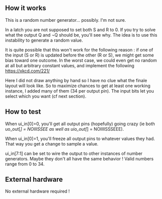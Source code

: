 <!---

This file is used to generate your project datasheet. Please fill in the information below and delete any unused
sections.

You can also include images in this folder and reference them in the markdown. Each image must be less than
512 kb in size, and the combined size of all images must be less than 1 MB.
-->

## How it works

This is a random number generator... possibly. I'm not sure.

In a latch you are not supposed to set both S and R to 0. If you try to solve what the output Q and ¬Q should be, you'll see why. The idea is to use this instability to generate a random value.

It is quite possible that this won't work for the following reason : if one of the input (S or R) is updated before the other (R or S), we might get some bias toward one outcome. In the worst case, we could even get no random at all but arbitrary constant values, and implement the following https://xkcd.com/221/

Here I did not draw anything by hand so I have no clue what the finale layout will look like. So to maximize chances to get at least one working instance, I added many of them (34 per output pin). The input bits let you select which you want (cf next section).

## How to test

When ui_in[0]=0, you'll get all output pins (hopefully) going crazy (ie both uo_out[*] = NOIIISSEE as well as uio_out[*] = NOIIIISSSEEE).

When ui_in[0]=1, you'll freeze all output pins to whatever values they had. That way you get a change to sample a value.

ui_in[7:1] can be set to wire the output to other instances of number generators. Maybe they don't all have the same behavior !
Valid numbers range from 0 to 34.

## External hardware

No external hardware required !
